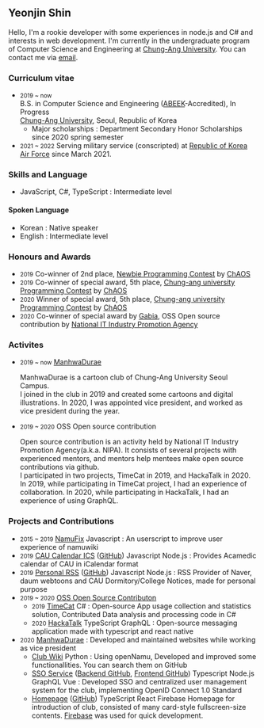 <p></p>

## Yeonjin Shin
Hello, I'm a rookie developer with some experiences in node.js and C# and interests in web development. I'm currently in the undergraduate program of Computer Science and Engineering at [Chung-Ang University](https://www.cau.ac.kr). You can contact me via [email](mailto:litehell@litehell.info).

### Curriculum vitae
 - <small>2019 ~ now</small> <div style="display: inline-block; vertical-align: top;">B.S. in Computer Science and Engineering ([ABEEK](http://www.abeek.or.kr/)-Accredited), In Progress<br>[Chung-Ang University](https://www.cau.ac.kr), Seoul, Republic of Korea</div>
   - Major scholarships : Department Secondary Honor Scholarships since 2020 spring semester
 - <small>2021 ~ 2022</small> Serving military service (conscripted) at [Republic of Korea Air Force](http://www.airforce.mil.kr/) since March 2021.

### Skills and Language
 - JavaScript, C#, TypeScript : Intermediate level
#### Spoken Language
 - Korean : Native speaker
 - English : Intermediate level

### Honours and Awards
 - <small>2019</small> Co-winner of 2nd place, [Newbie Programming Contest](https://www.acmicpc.net/contest/view/401) by [ChAOS](https://cauchaos.github.io)
 - <small>2019</small> Co-winner of special award, 5th place, [Chung-ang university Programming Contest](https://www.acmicpc.net/contest/view/458) by [ChAOS](https://cauchaos.github.io)
 - <small>2020</small> Winner of special award, 5th place, [Chung-ang university Programming Contest](https://www.acmicpc.net/contest/view/549) by [ChAOS](https://cauchaos.github.io)
 - <small>2020</small> Co-winner of special award by [Gabia](https://www.gabia.com), OSS Open source contribution by [National IT Industry Promotion Agency](https://www.nipa.kr)

### Activites
 - <small>2019 ~ now</small> [ManhwaDurae](https://caumd.club)
    <p>ManhwaDurae is a cartoon club of Chung-Ang University Seoul Campus.<br>I joined in the club in 2019 and created some cartoons and digital illustrations. In 2020, I was appointed vice president, and worked as vice president during the year.</p>
 - <small>2019 ~ 2020</small> OSS Open source contribution
    <p>Open source contribution is an activity held by National IT Industry Promotion Agency(a.k.a. NIPA). It consists of several projects with experienced mentors, and mentors help mentees make open source contributions via github.<br>
    I participated in two projects, TimeCat in 2019, and HackaTalk in 2020. In 2019, while participating in TimeCat project, I had an experience of collaboration. In 2020, while participating in HackaTalk, I had an experience of using GraphQL.</p>

### Projects and Contributions
 - <small>2015 ~ 2019</small> [NamuFix](https://github.com/litehell/NamuFix) <span class="tag">Javascript</span> : An userscript to improve user experience of namuwiki
 - <small>2019</small> [CAU Calendar ICS](https://caucalendar.online/) ([GitHub](https://github.com/LiteHell/caucalendar)) <span class="tag">Javascript</span> <span class="tag">Node.js</span> : Provides Acamedic calendar of CAU in iCalendar format
 - <small>2019</small> [Personal RSS](https://rss.litehell.info/) ([GitHub](https://github.com/LiteHell/personal_rss)) <span class="tag">Javascript</span> <span class="tag">Node.js</span> : RSS Provider of Naver, daum webtoons and CAU Dormitory/College Notices, made for personal purpose
 - <small>2019 ~ 2020</small> [OSS Open Source Contributon](https://www.oss.kr/)
    - <small>2019</small> [TimeCat](https://github.com/iodes/TimeCat) <span class="tag">C#</span> : Open-source App usage collection and statistics solution, Contributed Data analysis and processing code in C#
    - <small>2020</small> [HackaTalk](https://github.com/dooboolab/HackaTalk) <span class="tag">TypeScript</span> <span class="tag">GraphQL</span> : Open-source messaging application made with typescript and react native
 - <small>2020</small> [ManhwaDurae](https://caumd.club/) : Developed and maintained websites while working as vice president
    - [Club Wiki](https://wiki.caumd.club) <span class="tag">Python</span> : Using openNamu, Developed and improved some functionallities. You can search them on GitHub
    - [SSO Service](https://id.caumd.club) ([Backend GitHub](https://github.com/manhwadurae/manduid-backend), [Frontend GitHub](https://github.com/manhwadurae/manduid-frontend)) <span class="tag">Typescript</span> <span class="tag">Node.js</span> <span class="tag">GraphQL</span> <span class="tag">Vue</span> : Developed SSO and centralized user management system for the club, implementing OpenID Connect 1.0 Standard
    - [Homepage](https://caumd.club) ([GitHub](https://github.com/manhwadurae/fullcards)) <span class="tag">TypeScript</span> <span class="tag">React</span> <span class="tag">Firebase</span> Homepage for introduction of club, consisted of many card-style fullscreen-size contents. [Firebase](https://firebase.google.com) was used for quick development.